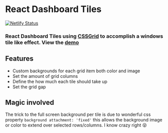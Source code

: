 # React Dashboard Tiles
[![Netlify Status](https://api.netlify.com/api/v1/badges/362a6601-b7e7-4675-8728-3f0bb36c6498/deploy-status)](https://app.netlify.com/sites/dashboard-tiles/deploys)

### React Dashboard Tiles using [CSSGrid](https://developer.mozilla.org/en-US/docs/Web/CSS/CSS_Grid_Layout) to accomplish a windows tile like effect. View the [demo](https://dashboard-tiles.netlify.app/)

## Features

- Custom backgrounds for each grid item both color and image
- Set the amount of grid columns
- Define the how much each tile should take up
- Set the grid gap

## Magic involved

The trick to the full screen background per tile is due to wonderful css property `background attachment: 'fixed'` this allows the background image or color to extend over selected rows/columns. I know crazy right 😝
